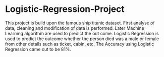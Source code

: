 # Logistic-Regression-Project
This project is build upon the famous ship titanic dataset. First analyse of data, cleaning and modification of data is performed. Later Machine Learning algorithm are used to predict the out come.
Logistic Regression is used to predict the outcome whether the person died was a male or female from other details such as ticket, cabin, etc.
The Accuracy using Logistic Regression came out to be 81%.
